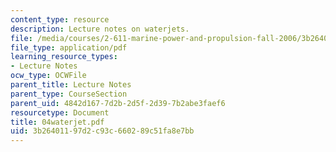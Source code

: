 ```yaml
---
content_type: resource
description: Lecture notes on waterjets.
file: /media/courses/2-611-marine-power-and-propulsion-fall-2006/3b26401197d2c93c660289c51fa8e7bb_04waterjet.pdf
file_type: application/pdf
learning_resource_types:
- Lecture Notes
ocw_type: OCWFile
parent_title: Lecture Notes
parent_type: CourseSection
parent_uid: 4842d167-7d2b-2d5f-2d39-7b2abe3faef6
resourcetype: Document
title: 04waterjet.pdf
uid: 3b264011-97d2-c93c-6602-89c51fa8e7bb
---
```

